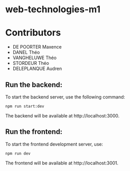 # web-technologies-m1

# Contributors
- DE POORTER Maxence
- DANEL Théo
- VANGHELUWE Théo
- STORDEUR Théo
- DELEPLANQUE Audren




## Run the backend:
To start the backend server, use the following command:
```
npm run start:dev
```


The backend will be available at http://localhost:3000.

## Run the frontend:
To start the frontend development server, use:
```
npm run dev
```

The frontend will be available at http://localhost:3001.


